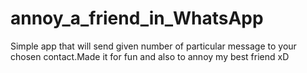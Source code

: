 # annoy_a_friend_in_WhatsApp

Simple app that will send given number of particular message to your chosen contact.Made it for fun and also to annoy my best friend xD
